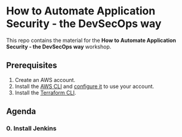 # How to Automate Application Security - the DevSecOps way

This repo contains the material for the **How to Automate Application Security - the DevSecOps way** workshop.

## Prerequisites

1. Create an AWS account.
2. Install the [AWS CLI](https://aws.amazon.com/cli/) and [configure it](https://docs.aws.amazon.com/cli/latest/userguide/cli-chap-configure.html) to use your account.
3. Install the [Terraform CLI](https://developer.hashicorp.com/terraform/tutorials/aws-get-started/install-cli).

## Agenda

### 0. Install Jenkins
